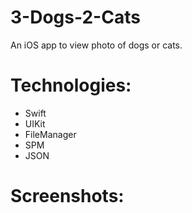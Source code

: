# 3-Dogs-2-Cats
An iOS app to view photo of dogs or cats.

# Technologies:
  - Swift
  - UIKit
  - FileManager
  - SPM
  - JSON
# Screenshots:



